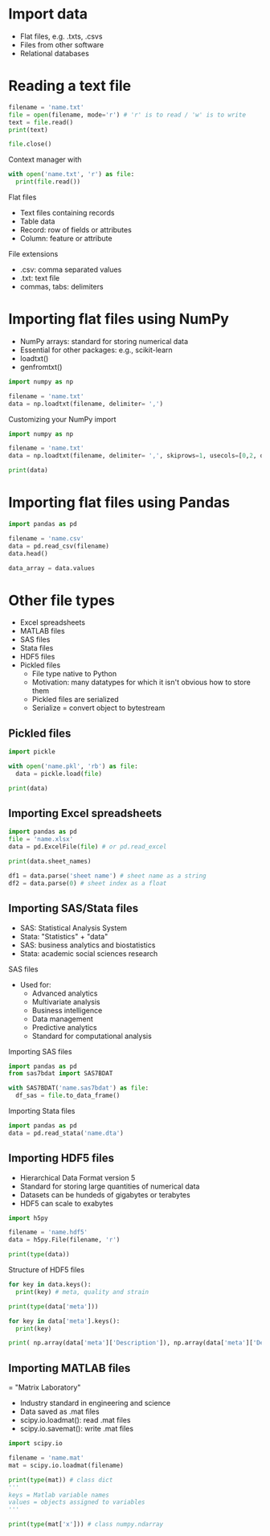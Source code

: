 # Import data
- Flat files, e.g. .txts, .csvs
- Files from other software
- Relational databases

# Reading a text file
```python
filename = 'name.txt'
file = open(filename, mode='r') # 'r' is to read / 'w' is to write
text = file.read()
print(text)

file.close()
```
Context manager with
```python
with open('name.txt', 'r') as file:
  print(file.read())
```
Flat files
- Text files containing records
- Table data
- Record: row of fields or attributes
- Column: feature or attribute

File extensions
- .csv: comma separated values
- .txt: text file
- commas, tabs: delimiters

# Importing flat files using NumPy
- NumPy arrays: standard for storing numerical data
- Essential for other packages: e.g., scikit-learn
- loadtxt()
- genfromtxt()
  
```python
import numpy as np

filename = 'name.txt'
data = np.loadtxt(filename, delimiter= ',')
```
Customizing your NumPy import
```python
import numpy as np

filename = 'name.txt'
data = np.loadtxt(filename, delimiter= ',', skiprows=1, usecols=[0,2, dtype=str)

print(data)
```

# Importing flat files using Pandas
```python
import pandas as pd

filename = 'name.csv'
data = pd.read_csv(filename)
data.head()

data_array = data.values
```

# Other file types
- Excel spreadsheets
- MATLAB files
- SAS files
- Stata files
- HDF5 files
- Pickled files
  - File type native to Python
  - Motivation: many datatypes for which it isn't obvious how to store them
  - Pickled files are serialized
  - Serialize = convert object to bytestream

## Pickled files
```python
import pickle

with open('name.pkl', 'rb') as file:
  data = pickle.load(file)

print(data)
```
## Importing Excel spreadsheets
```python
import pandas as pd
file = 'name.xlsx'
data = pd.ExcelFile(file) # or pd.read_excel

print(data.sheet_names)

df1 = data.parse('sheet name') # sheet name as a string
df2 = data.parse(0) # sheet index as a float
```
## Importing SAS/Stata files
- SAS: Statistical Analysis System
- Stata: "Statistics" + "data"
- SAS: business analytics and biostatistics
- Stata: academic social sciences research

SAS files
- Used for:
  - Advanced analytics
  - Multivariate analysis
  - Business intelligence
  - Data management
  - Predictive analytics
  - Standard for computational analysis

Importing SAS files
```python
import pandas as pd
from sas7bdat import SAS7BDAT

with SAS7BDAT('name.sas7bdat') as file:
  df_sas = file.to_data_frame()
```
Importing Stata files
```python
import pandas as pd
data = pd.read_stata('name.dta')
```
## Importing HDF5 files
- Hierarchical Data Format version 5
- Standard for storing large quantities of numerical data
- Datasets can be hundeds of gigabytes or terabytes
- HDF5 can scale to exabytes

```python
import h5py

filename = 'name.hdf5'
data = h5py.File(filename, 'r') 

print(type(data))
```

Structure of HDF5 files
```python
for key in data.keys():
  print(key) # meta, quality and strain

print(type(data['meta']))
```

```python
for key in data['meta'].keys():
  print(key)

print( np.array(data['meta']['Description']), np.array(data['meta']['Detector']) )
```

## Importing MATLAB files
= "Matrix Laboratory"
- Industry standard in engineering and science
- Data saved as .mat files
- scipy.io.loadmat(): read .mat files
- scipy.io.savemat(): write .mat files

```python
import scipy.io

filename = 'name.mat'
mat = scipy.io.loadmat(filename)

print(type(mat)) # class dict
'''
keys = Matlab variable names
values = objects assigned to variables
'''

print(type(mat['x'])) # class numpy.ndarray
```

